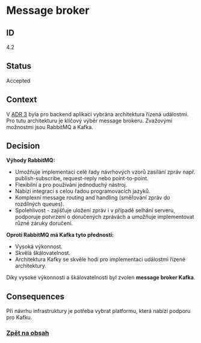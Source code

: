 # Message broker

## ID

4.2

## Status 

Accepted

## Context 

V [ADR 3](3-backend.md) byla pro backend aplikaci vybrána architektura řízená událostmi. Pro tutu architekturu je klíčový výběr message brokeru. Zvažovými možnostmi jsou RabbitMQ a Kafka.

## Decision  

**Výhody RabbitMQ:**
- Umožňuje implementaci celé řady návrhových vzorů zasílání zpráv např. publish-subscribe, request-reply nebo point-to-point.
- Flexibilní a pro používání jednoduchý nástroj.
- Nabízí integraci s celou řadou programovacích jazyků.
- Komplexní message routing and handling (směřování zpráv do rozdílných queues).
- Spolehlivost - zajišťuje uložení zpráv i v případě selhání serveru, podporuje potvrzení o doručených zprávách a umožňuje implementovat různé záruky doručení.

**Oproti RabbitMQ má Kafka tyto přednosti:**
- Vysoká výkonnost.
- Skvělá škálovatelnost.
- Architektura Kafky se skvěle hodí pro implementaci událostmi řízené architektury.

Díky vysoké výkonnosti a škálovatelnosti byl zvolen **message broker Kafka**.

## Consequences

Při návrhu infrastruktury je potřeba vybrat platformu, která nabízí podporu pro Kafku. 

### [Zpět na obsah](../README.md#obsah)